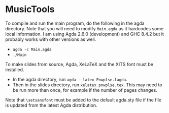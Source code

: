 # MusicTools

To compile and run the main program, do the following in the agda directory.
Note that you will need to modify `Main.agda` as it hardcodes some local information.
I am using Agda 2.6.0 (development) and GHC 8.4.2 but it probably works with other versions as well.
* `agda -c Main.agda`
* `./Main`

To make slides from source, Agda, XeLaTeX and the XITS font must be installed.
* In the agda directory, run `agda --latex Pnwplse.lagda`.
* Then in the slides directory, run `xelatex pnwplse.tex`.
This may need to be run more than once, for example if the number of pages changes.

Note that `\setsansfont` must be added to the default agda.sty file if the file is updated from the latest Agda distribution.
